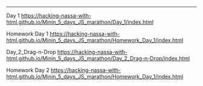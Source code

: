 ---
Day 1
https://hacking-nassa-with-html.github.io/Minin_5_days_JS_marathon/Day_1/index.html

Homework Day 1
https://hacking-nassa-with-html.github.io/Minin_5_days_JS_marathon/Homework_Day_1/index.html

Day_2_Drag-n-Drop
https://hacking-nassa-with-html.github.io/Minin_5_days_JS_marathon/Day_2_Drag-n-Drop/index.html

Homework Day 2
https://hacking-nassa-with-html.github.io/Minin_5_days_JS_marathon/Homework_Day_1/index.html